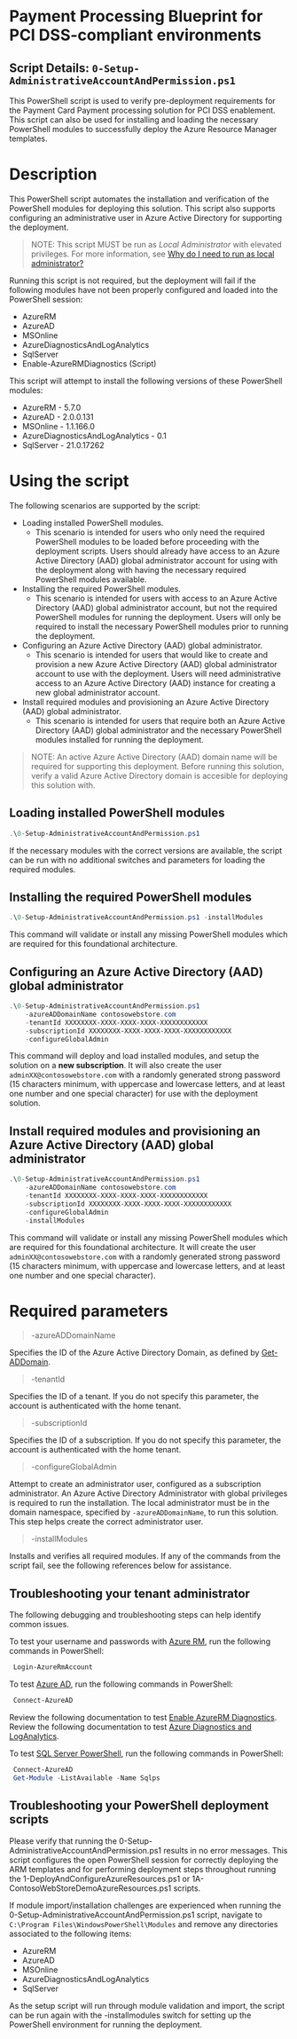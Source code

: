 # Payment Processing Blueprint for PCI DSS-compliant environments

## Script Details: `0-Setup-AdministrativeAccountAndPermission.ps1`

This PowerShell script is used to verify pre-deployment requirements for the Payment Card Payment processing solution for PCI DSS enablement.
This script can also be used for installing and loading the necessary PowerShell modules to successfully deploy the Azure Resource Manager templates. 
 
# Description 
This PowerShell script automates the installation and verification of the PowerShell modules for deploying this solution. This script also supports configuring an administrative user in Azure Active Directory for supporting the deployment. 
 
 > NOTE: This script MUST be run as *Local Administrator* with elevated privileges. For more information, see [Why do I need to run as local administrator?](https://social.technet.microsoft.com/Forums/scriptcenter/en-US/41a4ba3d-93fd-485b-be22-c877afff1bd8/how-to-run-a-powershell-script-in-admin-account?forum=ITCG)  

Running this script is not required, but the deployment will fail if the following modules have not been properly configured and loaded into the PowerShell session:
- AzureRM
- AzureAD
- MSOnline
- AzureDiagnosticsAndLogAnalytics
- SqlServer
- Enable-AzureRMDiagnostics (Script)

This script will attempt to install the following versions of these PowerShell modules:
- AzureRM - 5.7.0
- AzureAD - 2.0.0.131
- MSOnline - 1.1.166.0
- AzureDiagnosticsAndLogAnalytics - 0.1
- SqlServer - 21.0.17262

# Using the script

The following scenarios are supported by the script:
- Loading installed PowerShell modules. 
    - This scenario is intended for users who only need the required PowerShell modules to be loaded before proceeding with the deployment scripts. Users should already have access to an Azure Active Directory (AAD) global administrator account for using with the deployment along with having the necessary required PowerShell modules available. 
- Installing the required PowerShell modules. 
    - This scenario is intended for users with access to an Azure Active Directory (AAD) global administrator account, but not the required PowerShell modules for running the deployment. Users will only be required to install the necessary PowerShell modules prior to running the deployment.  
- Configuring an Azure Active Directory (AAD) global administrator. 
    - This scenario is intended for users that would like to create and provision a new Azure Active Directory (AAD) global administrator account to use with the deployment. Users will need administrative access to an Azure Active Directory (AAD) instance for creating a new global administrator account.
- Install required modules and provisioning an Azure Active Directory (AAD) global administrator.
    - This scenario is intended for users that require both an Azure Active Directory (AAD) global administrator and the necessary PowerShell modules installed for running the deployment. 

> NOTE: An active Azure Active Directory (AAD) domain name will be required for supporting this deployment. Before running this solution, verify a valid Azure Active Directory domain is accesible for deploying this solution with.  

## Loading installed PowerShell modules 
```powershell
.\0-Setup-AdministrativeAccountAndPermission.ps1 
```
If the necessary modules with the correct versions are available, the script can be run with no additional switches and parameters for loading the required modules. 

## Installing the required PowerShell modules

```powershell
.\0-Setup-AdministrativeAccountAndPermission.ps1 -installModules
```
This command will validate or install any missing PowerShell modules which are required for this foundational architecture.

## Configuring an Azure Active Directory (AAD) global administrator

```powershell
.\0-Setup-AdministrativeAccountAndPermission.ps1 
    -azureADDomainName contosowebstore.com
    -tenantId XXXXXXXX-XXXX-XXXX-XXXX-XXXXXXXXXXXX
    -subscriptionId XXXXXXXX-XXXX-XXXX-XXXX-XXXXXXXXXXXX
    -configureGlobalAdmin 
 ```

This command will deploy and load installed modules, and setup the solution on a **new subscription**. It will also create the user `adminXX@contosowebstore.com` with a randomly generated strong password (15 characters minimum, with uppercase and lowercase letters, and at least one number and one special character) for use with the deployment solution. 
 
## Install required modules and provisioning an Azure Active Directory (AAD) global administrator

```powershell
.\0-Setup-AdministrativeAccountAndPermission.ps1 
    -azureADDomainName contosowebstore.com
    -tenantId XXXXXXXX-XXXX-XXXX-XXXX-XXXXXXXXXXXX
    -subscriptionId XXXXXXXX-XXXX-XXXX-XXXX-XXXXXXXXXXXX
    -configureGlobalAdmin 
    -installModules
 ``` 
This command will validate or install any missing PowerShell modules which are required for this foundational architecture. It will create the user `adminXX@contosowebstore.com` with a randomly generated strong password (15 characters minimum, with uppercase and lowercase letters, and at least one number and one special character). 

# Required parameters

> -azureADDomainName <String>

Specifies the ID of the Azure Active Directory Domain, as defined by [Get-ADDomain](https://technet.microsoft.com/en-us/library/ee617224.aspx).

> -tenantId <String>

Specifies the ID of a tenant. If you do not specify this parameter, the account is authenticated with the home tenant.

> -subscriptionId <String>

Specifies the ID of a subscription. If you do not specify this parameter, the account is authenticated with the home tenant.

> -configureGlobalAdmin

Attempt to create an administrator user, configured as a subscription administrator. An Azure Active Directory Administrator with global privileges is required to run the installation. The local administrator must be in the domain namespace, specified by `-azureADDomainName`, to run this solution. This step helps create the correct administrator user.

> -installModules

Installs and verifies all required modules. If any of the commands from the script fail, see the following references below for assistance.

## Troubleshooting your tenant administrator

The following debugging and troubleshooting steps can help identify common issues.

To test your username and passwords with [Azure RM](https://docs.microsoft.com/en-us/powershell/azureps-cmdlets-docs/), run the following commands in PowerShell:
```powershell 
 Login-AzureRmAccount
```

To test [Azure AD](https://technet.microsoft.com/en-us/library/dn975125.aspx), run the following commands in PowerShell:  
```powershell 
 Connect-AzureAD
```

Review the following documentation to test [Enable AzureRM Diagnostics](https://www.powershellgallery.com/packages/Enable-AzureRMDiagnostics/1.3/DisplayScript).                   
Review the following documentation to test [Azure Diagnostics and LogAnalytics](https://www.powershellgallery.com/packages/AzureDiagnosticsAndLogAnalytics/0.1).                  

To test [SQL Server PowerShell](https://msdn.microsoft.com/en-us/library/hh231683.aspx?f=255&MSPPError=-2147217396#Installing#SQL#Server#PowerShell#Support), run the following commands in PowerShell:
```powershell  
 Connect-AzureAD  
 Get-Module -ListAvailable -Name Sqlps
```
## Troubleshooting your PowerShell deployment scripts

Please verify that running the 0-Setup-AdministrativeAccountAndPermission.ps1 results in no error messages. This script configures the open PowerShell session for correctly deploying the ARM templates and for performing deployment steps throughout running the 1-DeployAndConfigureAzureResources.ps1 or 1A-ContosoWebStoreDemoAzureResources.ps1 scripts. 

If module import/installation challenges are experienced when running the 0-Setup-AdministrativeAccountAndPermission.ps1 script, navigate to `C:\Program Files\WindowsPowerShell\Modules` and remove any directories associated to the following items:
- AzureRM
- AzureAD
- MSOnline
- AzureDiagnosticsAndLogAnalytics
- SqlServer

As the setup script will run through module validation and import, the script can be run again with the -installmodules switch for setting up the PowerShell environment for running the deployment. 
